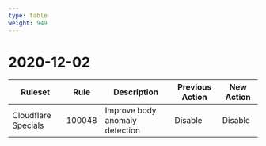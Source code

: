 ```yaml
---
type: table
weight: 949
---
```


# 2020-12-02

<TableWrap><table style="width: 100%">

<thead>
  <tr>
    <th>Ruleset</th>
    <th>Rule</th>
    <th>Description</th>
    <th>Previous Action</th>
    <th>New Action</th>
  </tr>
</thead>
<tbody>
  <tr>
    <td>Cloudflare Specials</td>
    <td>100048</td>
    <td>Improve body anomaly detection</td>
    <td>Disable</td>
    <td>Disable</td>
  </tr>
</tbody>

</table></TableWrap>
